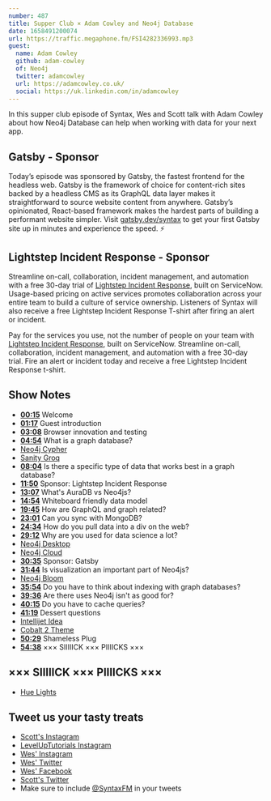 ```yaml
---
number: 487
title: Supper Club × Adam Cowley and Neo4j Database
date: 1658491200074
url: https://traffic.megaphone.fm/FSI4282336993.mp3
guest:
  name: Adam Cowley
  github: adam-cowley
  of: Neo4j
  twitter: adamcowley
  url: https://adamcowley.co.uk/
  social: https://uk.linkedin.com/in/adamcowley
---
```


In this supper club episode of Syntax, Wes and Scott talk with Adam Cowley about how Neo4j Database can help when working with data for your next app.

## Gatsby - Sponsor

Today’s episode was sponsored by Gatsby, the fastest frontend for the headless web. Gatsby is the framework of choice for content-rich sites backed by a headless CMS as its GraphQL data layer makes it straightforward to source website content from anywhere. Gatsby’s opinionated, React-based framework makes the hardest parts of building a performant website simpler. Visit [gatsby.dev/syntax](https://gatsby.dev/syntaxfm) to get your first Gatsby site up in minutes and experience the speed. ⚡️

## Lightstep Incident Response - Sponsor

Streamline on-call, collaboration, incident management, and automation with a free 30-day trial of [Lightstep Incident Response](http://lightstep.com/syntax), built on ServiceNow. Usage-based pricing on active services promotes collaboration across your entire team to build a culture of service ownership. Listeners of Syntax will also receive a free Lightstep Incident Response T-shirt after firing an alert or incident.

Pay for the services you use, not the number of people on your team with [Lightstep Incident Response](http://lightstep.com/syntax), built on ServiceNow. Streamline on-call, collaboration, incident management, and automation with a free 30-day trial. Fire an alert or incident today and receive a free Lightstep Incident Response t-shirt.

## Show Notes

- **[00:15](#t=00:15)** Welcome
- **[01:17](#t=01:17)** Guest introduction
- **[03:08](#t=03:08)** Browser innovation and testing
- **[04:54](#t=04:54)** What is a graph database?
- [Neo4j Cypher](https://neo4j.com/developer/cypher/)
- [Sanity Groq](https://www.sanity.io/docs/overview-groq)
- **[08:04](#t=08:04)** Is there a specific type of data that works best in a graph database?
- **[11:50](#t=11:50)** Sponsor: Lightstep Incident Response
- **[13:07](#t=13:07)** What's AuraDB vs Neo4js?
- **[14:54](#t=14:54)** Whiteboard friendly data model
- **[19:45](#t=19:45)** How are GraphQL and graph related?
- **[23:01](#t=23:01)** Can you sync with MongoDB?
- **[24:34](#t=24:34)** How do you pull data into a div on the web?
- **[29:12](#t=29:12)** Why are you used for data science a lot?
- [Neo4j Desktop](https://neo4j.com/download/)
- [Neo4j Cloud](https://neo4j.com/cloud/)
- **[30:35](#t=30:35)** Sponsor: Gatsby
- **[31:44](#t=31:44)** Is visualization an important part of Neo4js?
- [Neo4j Bloom](https://neo4j.com/product/bloom/)
- **[35:54](#t=35:54)** Do you have to think about indexing with graph databases?
- **[39:36](#t=39:36)** Are there uses Neo4j isn't as good for?
- **[40:15](#t=40:15)** Do you have to cache queries?
- **[41:19](#t=41:19)** Dessert questions
- [Intellijet Idea](https://www.jetbrains.com/idea/)
- [Cobalt 2 Theme](https://marketplace.visualstudio.com/items?itemName=wesbos.theme-cobalt2)
- **[50:29](#t=50:29)** Shameless Plug
- **[54:38](#t=54:38)** ××× SIIIIICK ××× PIIIICKS ×××

## ××× SIIIIICK ××× PIIIICKS ×××

- [Hue Lights](https://www.philips-hue.com/)

## Tweet us your tasty treats

- [Scott's Instagram](https://www.instagram.com/stolinski/)
- [LevelUpTutorials Instagram](https://www.instagram.com/LevelUpTutorials/)
- [Wes' Instagram](https://www.instagram.com/wesbos/)
- [Wes' Twitter](https://twitter.com/wesbos)
- [Wes' Facebook](https://www.facebook.com/wesbos.developer)
- [Scott's Twitter](https://twitter.com/stolinski)
- Make sure to include [@SyntaxFM](https://twitter.com/SyntaxFM) in your tweets
